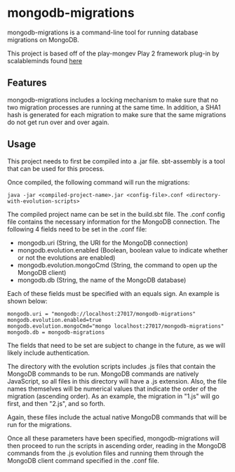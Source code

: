 # mongodb-migrations

mongodb-migrations is a command-line tool for running database migrations on MongoDB.

This project is based off of the play-mongev Play 2 framework plug-in by scalableminds found [here][play-mongev]

[play-mongev]: https://github.com/scalableminds/play-mongev

## Features

mongodb-migrations includes a locking mechanism to make sure that no two migration processes are running at the same time. In addition, a SHA1 hash is generated for each migration to make sure that the same migrations do not get run over and over again.

## Usage

This project needs to first be compiled into a .jar file. sbt-assembly is a tool that can be used for this process.

Once compiled, the following command will run the migrations:

```
java -jar <compiled-project-name>.jar <config-file>.conf <directory-with-evolution-scripts>
```

The compiled project name can be set in the build.sbt file.
The .conf config file contains the necessary information for the MongoDB connection. The following 4 fields need to be set in the .conf file:

- mongodb.uri (String, the URI for the MongoDB connection)
- mongodb.evolution.enabled (Boolean, boolean value to indicate whether or not the evolutions are enabled)
- mongodb.evolution.mongoCmd (String, the command to open up the MongoDB client)
- mongodb.db (String, the name of the MongoDB database)

Each of these fields must be specified with an equals sign. An example is shown below:
```
mongodb.uri = "mongodb://localhost:27017/mongodb-migrations"
mongodb.evolution.enabled=true
mongodb.evolution.mongoCmd="mongo localhost:27017/mongodb-migrations"
mongodb.db = mongodb-migrations
```

The fields that need to be set are subject to change in the future, as we will likely include authentication.

The directory with the evolution scripts includes .js files that contain the MongoDB commands to be run. MongoDB commands are natively JavaScript, so all files in this directory will have a .js extension. Also, the file names themselves will be numerical values that indicate the order of the migration (ascending order). As an example, the migration in "1.js" will go first, and then "2.js", and so forth.

Again, these files include the actual native MongoDB commands that will be run for the migrations.

Once all these parameters have been specified, mongodb-migrations will then proceed to run the scripts in ascending order, reading in the MongoDB commands from the .js evolution files and running them through the MongoDB client command specified in the .conf file.